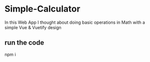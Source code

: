 # Simple-Calculator
In this Web App I thought about doing basic operations in Math with a simple Vue &amp; Vuetify design

## run the code
npm i

